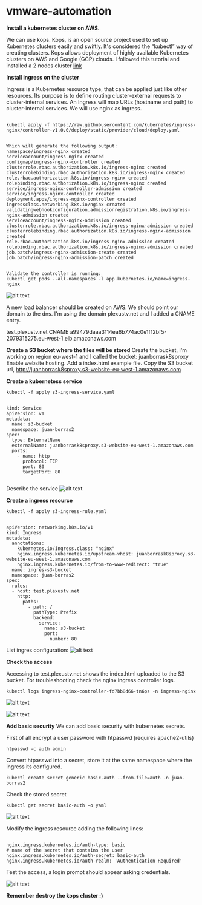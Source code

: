 # vmware-automation

**Install a kubernetes cluster on AWS.**
 
 We can use kops.
 Kops, is an open source project used to set up Kubernetes clusters easily and swiftly. It's considered the “kubectl” 
 way of creating clusters. Kops allows deployment of highly available Kubernetes clusters on AWS and Google (GCP) clouds.
 I followed this tutorial and installed a 2 nodes cluster [link](https://conpilar.es/como-crear-un-cluster-de-kubernetes-con-kops/)
 
**Install ingress on the cluster**

Ingress is a Kubernetes resource type, that can be applied just like other resources. Its purpose is to define routing cluster-external requests to cluster-internal services. 
An Ingress will map URLs (hostname and path) to cluster-internal services.
We will use nginx as ingress.

<pre><code>
kubectl apply -f https://raw.githubusercontent.com/kubernetes/ingress-nginx/controller-v1.0.0/deploy/static/provider/cloud/deploy.yaml


Which will generate the following output:
namespace/ingress-nginx created
serviceaccount/ingress-nginx created
configmap/ingress-nginx-controller created
clusterrole.rbac.authorization.k8s.io/ingress-nginx created
clusterrolebinding.rbac.authorization.k8s.io/ingress-nginx created
role.rbac.authorization.k8s.io/ingress-nginx created
rolebinding.rbac.authorization.k8s.io/ingress-nginx created
service/ingress-nginx-controller-admission created
service/ingress-nginx-controller created
deployment.apps/ingress-nginx-controller created
ingressclass.networking.k8s.io/nginx created
validatingwebhookconfiguration.admissionregistration.k8s.io/ingress-nginx-admission created
serviceaccount/ingress-nginx-admission created
clusterrole.rbac.authorization.k8s.io/ingress-nginx-admission created
clusterrolebinding.rbac.authorization.k8s.io/ingress-nginx-admission created
role.rbac.authorization.k8s.io/ingress-nginx-admission created
rolebinding.rbac.authorization.k8s.io/ingress-nginx-admission created
job.batch/ingress-nginx-admission-create created
job.batch/ingress-nginx-admission-patch created


Validate the controller is running:
kubectl get pods --all-namespaces -l app.kubernetes.io/name=ingress-nginx
</pre></code>
![alt text](https://github.com/joanbm91/vmware-automation/blob/main/images/ingress-nginx%20controller.PNG)

A new load balancer should be created on AWS. We should point our domain to the dns.
I'm using the domain plexustv.net and I added a CNAME entry.
<p>
test.plexustv.net       CNAME         a99479daaa3114ea6b774ac0e1f12bf5-2079315275.eu-west-1.elb.amazonaws.com 
</p>

**Create a S3 bucket where the files will be stored**
Create the bucket, I'm working on region eu-west-1 and I called the bucket: juanborrask8sproxy
Enable website hosting.
Add a index.html example file.
Copy the S3 bucket url, http://juanborrask8sproxy.s3-website-eu-west-1.amazonaws.com


**Create a kubernetess service**

<pre><code>kubectl -f apply s3-ingress-service.yaml</pre></code>

<pre><code>
kind: Service
apiVersion: v1
metadata:
  name: s3-bucket
  namespace: juan-borras2
spec:
  type: ExternalName
  externalName: juanborrask8sproxy.s3-website-eu-west-1.amazonaws.com
  ports:
    - name: http
      protocol: TCP
      port: 80
      targetPort: 80

</pre></code>

Describe the service
![alt text](https://github.com/joanbm91/vmware-automation/blob/main/images/describe%20service.PNG)

**Create a ingress resource**

<pre><code>kubectl -f apply s3-ingress-rule.yaml</pre></code>

<pre><code>
apiVersion: networking.k8s.io/v1
kind: Ingress
metadata:
  annotations:
    kubernetes.io/ingress.class: "nginx"
    nginx.ingress.kubernetes.io/upstream-vhost: juanborrask8sproxy.s3-website-eu-west-1.amazonaws.com
    nginx.ingress.kubernetes.io/from-to-www-redirect: "true"
  name: ingres-s3-bucket
  namespace: juan-borras2
spec:
  rules:
  - host: test.plexustv.net
    http:
      paths:
        - path: /
          pathType: Prefix
          backend:
            service:
              name: s3-bucket
              port:
                number: 80
</pre></code>        

List ingres configuration:
![alt text](https://github.com/joanbm91/vmware-automation/blob/main/images/describe%20ingres.PNG)

**Check the access**

Accessing to test.plexustv.net shows the index.html uploaded to the S3 bucket.
For troubleshooting check the nginx ingress controller logs.

<pre><code>kubectl logs ingress-nginx-controller-fd7bb8d66-tn6ps -n ingress-nginx</pre></code>
![alt text](https://github.com/joanbm91/vmware-automation/blob/main/images/access%20logs.PNG)

![alt text](https://github.com/joanbm91/vmware-automation/blob/main/images/result.PNG)

**Add basic security**
We can add basic security with kubernetes secrets.

First of all encrypt a user password with htpasswd (requires apache2-utils)
<pre><code>htpasswd -c auth admin</pre></code>

Convert htpasswd into a secret, store it at the same namespace where the ingress its configured.
<pre><code>kubectl create secret generic basic-auth --from-file=auth -n juan-borras2</pre></code>

Check the stored secret
<pre><code>kubectl get secret basic-auth -o yaml</pre></code>
![alt text](https://github.com/joanbm91/vmware-automation/blob/main/images/auth.PNG)

Modify the ingress resource adding the following lines:
<pre><code> 
nginx.ingress.kubernetes.io/auth-type: basic
# name of the secret that contains the user
nginx.ingress.kubernetes.io/auth-secret: basic-auth
nginx.ingress.kubernetes.io/auth-realm: 'Authentication Required'
</pre></code> 

Test the access, a login prompt should appear asking credentials.

![alt text](https://github.com/joanbm91/vmware-automation/blob/main/images/login.PNG)


**Remember destroy the kops cluster :)**
